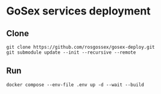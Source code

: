 # GoSex services deployment

## Clone

```shell
git clone https://github.com/rosgossex/gosex-deploy.git
git submodule update --init --recursive --remote
```

## Run

```shell
docker compose --env-file .env up -d --wait --build
```